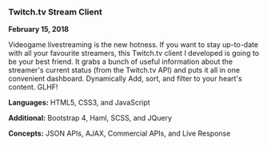 ### Twitch.tv Stream Client

__February 15, 2018__

Videogame livestreaming is the new hotness. If you want to stay up-to-date with all your favourite streamers, this Twitch.tv client I developed is going to be your best friend. It grabs a bunch of useful information about the streamer's current status (from the Twitch.tv API) and puts it all in one convenient dashboard. Dynamically Add, sort, and filter to your heart's content. GLHF!


__Languages:__ HTML5, CSS3, and JavaScript

__Additional:__ Bootstrap 4, Haml, SCSS, and JQuery

__Concepts:__ JSON APIs, AJAX, Commercial APIs, and Live Response
